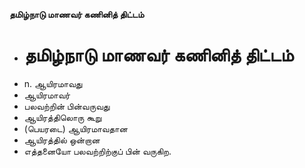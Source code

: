 **தமிழ்நாடு மாணவர் கணினித் திட்டம்**
- # தமிழ்நாடு மாணவர் கணினித் திட்டம்
- n. ஆயிரமாவது
- ஆயிரமாவர்
- பலவற்றின் பின்வருவது
- ஆயிரத்திலொரு கூறு
- (பெயரடை) ஆயிரமாவதான
- ஆயிரத்தில் ஒன்றான
- எத்தனையோ பலவற்றிற்குப் பின் வருகிற.

